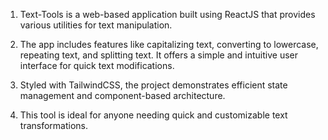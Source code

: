 1. Text-Tools is a web-based application built using ReactJS that provides various utilities for text manipulation.

2. The app includes features like capitalizing text, converting to lowercase, repeating text, and splitting text. It offers a simple and intuitive user interface for quick text modifications.
   
3.  Styled with TailwindCSS, the project demonstrates efficient state management and component-based architecture.
 
4. This tool is ideal for anyone needing quick and customizable text transformations.
